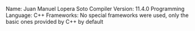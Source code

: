 Name: Juan Manuel Lopera Soto
Compiler Version: 11.4.0
Programming Language: C++
Frameworks: No special frameworks were used, only the basic ones provided by C++ by default
